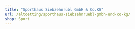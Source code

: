 ```yaml
---
title: "Sporthaus Siebzehnrübl GmbH & Co.KG"
url: /altoetting/sporthaus-siebzehnruebl-gmbh-und-co-kg/
shop: Sport
---
```

